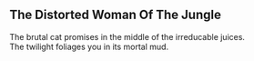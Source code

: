 The Distorted Woman Of The Jungle
---------------------------------
The brutal cat promises in the middle of the irreducable juices.  
The twilight foliages you in its mortal mud.  
